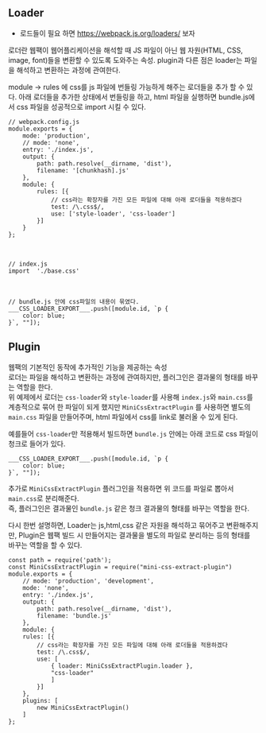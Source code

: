 ## Loader

* 로드들이 필요 하면 https://webpack.js.org/loaders/ 보자

로더란 웹팩이 웹어플리케이션을 해석할 때 JS 파일이 아닌 웹 자원(HTML, CSS, image, font)들을 변환할 수 있도록 도와주는 속성.
plugin과 다른 점은 loader는 파일을 해석하고 변환하는 과정에 관여한다.

module -> rules 에 css를 js 파일에 번들링 가능하게 해주는 로더들을 추가 할 수 있다.
아래 로더들을 추가한 상태에서 번들링을 하고, html 파일을 실행하면 bundle.js에서 css 파일을 성공적으로 import 시킬 수 있다.


    // webpack.config.js
    module.exports = {
        mode: 'production',
        // mode: 'none',
        entry: './index.js',
        output: {
            path: path.resolve(__dirname, 'dist'),
            filename: '[chunkhash].js'
        },
        module: {
            rules: [{
                // css라는 확장자를 가진 모든 파일에 대해 아래 로더들을 적용하겠다
                test: /\.css$/,
                use: ['style-loader', 'css-loader']
            }]
        }
    };

<br>    

    // index.js
    import  './base.css'

<br>  

    // bundle.js 안에 css파일의 내용이 묶였다.
    ___CSS_LOADER_EXPORT___.push([module.id, `p {
        color: blue;
    }`, ""]);
    


## Plugin
웹팩의 기본적인 동작에 추가적인 기능을 제공하는 속성</br>
로더는 파일을 해석하고 변환하는 과정에 관여하지만, 플러그인은 결과물의 형태를 바꾸는 역할을 한다.</br>
위 예제에서 로더는 `css-loader`와 `style-loader`를 사용해 
`index.js`와 `main.css`를 계층적으로 묶어 한 파일이 되게 했지만 `MiniCssExtractPlugin` 를 사용하면
별도의 `main.css` 파일을 만들어주며, html 파일에서 css를 link로 불러올 수 있게 된다. </br>

예를들어 `css-loader`만 적용해서 빌드하면 `bundle.js` 안에는 아래 코드로 css 파일이 청크로 들어가 있다.

    ___CSS_LOADER_EXPORT___.push([module.id, `p {
        color: blue;
    }`, ""]);

추가로 `MiniCssExtractPlugin` 플러그인을 적용하면 위 코드를 파일로 뽑아서 `main.css`로 분리해준다.</br>
즉, 플러그인은 결과물인 `bundle.js` 같은 청크 결과물의 형태를 바꾸는 역할을 한다.

다시 한번 설명하면, Loader는 js,html,css 같은 자원을 해석하고 묶어주고 변환해주지만, 
Plugin은 웹팩 빌드 시 만들어지는 결과물을 별도의 파일로 분리하는 등의 형태를 바꾸는 역할을 할 수 있다. 

    const path = require('path');
    const MiniCssExtractPlugin = require("mini-css-extract-plugin")
    module.exports = {
        // mode: 'production', 'development',
        mode: 'none',
        entry: './index.js',
        output: {
            path: path.resolve(__dirname, 'dist'),
            filename: 'bundle.js'
        },
        module: {
        rules: [{
            // css라는 확장자를 가진 모든 파일에 대해 아래 로더들을 적용하겠다
            test: /\.css$/,
            use: [
                { loader: MiniCssExtractPlugin.loader },
                "css-loader"
                ]
            }]
        },
        plugins: [
            new MiniCssExtractPlugin()
        ]
    };